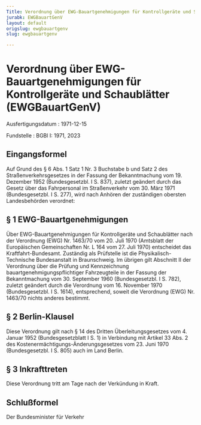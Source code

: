 ```yaml
---
Title: Verordnung über EWG-Bauartgenehmigungen für Kontrollgeräte und Schaublätter
jurabk: EWGBauartGenV
layout: default
origslug: ewgbauartgenv
slug: ewgbauartgenv

---
```


# Verordnung über EWG-Bauartgenehmigungen für Kontrollgeräte und Schaublätter (EWGBauartGenV)

Ausfertigungsdatum
:   1971-12-15

Fundstelle
:   BGBl I: 1971, 2023



## Eingangsformel

Auf Grund des § 6 Abs. 1 Satz 1 Nr. 3 Buchstabe b und Satz 2 des
Straßenverkehrsgesetzes in der Fassung der Bekanntmachung vom 19.
Dezember 1952 (Bundesgesetzbl. I S. 837), zuletzt geändert durch das
Gesetz über das Fahrpersonal im Straßenverkehr vom 30. März 1971
(Bundesgesetzbl. I S. 277), wird nach Anhören der zuständigen obersten
Landesbehörden verordnet:


## § 1 EWG-Bauartgenehmigungen

Über EWG-Bauartgenehmigungen für Kontrollgeräte und Schaublätter nach
der Verordnung (EWG) Nr. 1463/70 vom 20. Juli 1970 (Amtsblatt der
Europäischen Gemeinschaften Nr. L 164 vom 27. Juli 1970) entscheidet
das Kraftfahrt-Bundesamt. Zuständig als Prüfstelle ist die
Physikalisch-Technische Bundesanstalt in Braunschweig. Im übrigen gilt
Abschnitt II der Verordnung über die Prüfung und Kennzeichnung
bauartgenehmigungspflichtiger Fahrzeugteile in der Fassung der
Bekanntmachung vom 30. September 1960 (Bundesgesetzbl. I S. 782),
zuletzt geändert durch die Verordnung vom
16\. November 1970 (Bundesgesetzbl. I S. 1614),
entsprechend, soweit die Verordnung (EWG) Nr. 1463/70 nichts anderes
bestimmt.


## § 2 Berlin-Klausel

Diese Verordnung gilt nach § 14 des Dritten Überleitungsgesetzes vom
4\. Januar 1952 (Bundesgesetzblatt I S. 1) in Verbindung mit Artikel 33
Abs. 2 des Kostenermächtigungs-Änderungsgesetzes vom 23. Juni 1970
(Bundesgesetzbl. I S. 805) auch im Land Berlin.


## § 3 Inkrafttreten

Diese Verordnung tritt am Tage nach der Verkündung in Kraft.


## Schlußformel

Der Bundesminister für Verkehr

